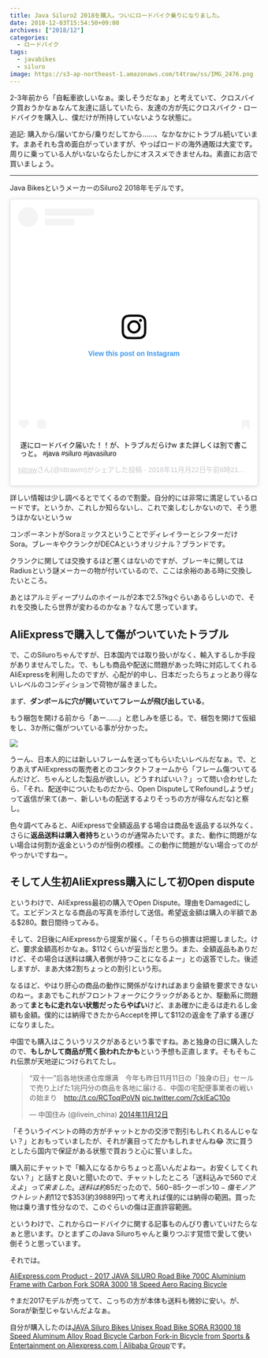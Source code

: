 ```yaml
---
title: Java Siluro2 2018を購入。ついにロードバイク乗りになりました。
date: 2018-12-03T15:54:50+09:00
archives: ["2018/12"]
categories:
  - ロードバイク
tags:
  - javabikes
  - siluro
image: https://s3-ap-northeast-1.amazonaws.com/t4traw/ss/IMG_2476.png
---
```

2-3年前から「自転車欲しいなぁ。楽しそうだなぁ」と考えていて、クロスバイク買おうかなぁなんて友達に話していたら、友達の方が先にクロスバイク・ロードバイクを購入し、僕だけが所持していないような状態に。

<!--more-->

追記: 購入から/届いてから/乗りだしてから……、なかなかにトラブル続いています。まあそれも含め面白がっていますが、やっぱロードの海外通販は大変です。周りに乗っている人がいないならたしかにオススメできませんね。素直にお店で買いましょう。

---

Java BikesというメーカーのSiluro2 2018年モデルです。

<blockquote class="instagram-media" data-instgrm-captioned data-instgrm-permalink="https://www.instagram.com/p/BqfFxNxBXZo/?utm_source=ig_embed&amp;utm_medium=loading" data-instgrm-version="12" style=" background:#FFF; border:0; border-radius:3px; box-shadow:0 0 1px 0 rgba(0,0,0,0.5),0 1px 10px 0 rgba(0,0,0,0.15); margin: 1px; max-width:540px; min-width:326px; padding:0; width:99.375%; width:-webkit-calc(100% - 2px); width:calc(100% - 2px);"><div style="padding:16px;"> <a href="https://www.instagram.com/p/BqfFxNxBXZo/?utm_source=ig_embed&amp;utm_medium=loading" style=" background:#FFFFFF; line-height:0; padding:0 0; text-align:center; text-decoration:none; width:100%;" target="_blank"> <div style=" display: flex; flex-direction: row; align-items: center;"> <div style="background-color: #F4F4F4; border-radius: 50%; flex-grow: 0; height: 40px; margin-right: 14px; width: 40px;"></div> <div style="display: flex; flex-direction: column; flex-grow: 1; justify-content: center;"> <div style=" background-color: #F4F4F4; border-radius: 4px; flex-grow: 0; height: 14px; margin-bottom: 6px; width: 100px;"></div> <div style=" background-color: #F4F4F4; border-radius: 4px; flex-grow: 0; height: 14px; width: 60px;"></div></div></div><div style="padding: 19% 0;"></div><div style="display:block; height:50px; margin:0 auto 12px; width:50px;"><svg width="50px" height="50px" viewBox="0 0 60 60" version="1.1" xmlns="https://www.w3.org/2000/svg" xmlns:xlink="https://www.w3.org/1999/xlink"><g stroke="none" stroke-width="1" fill="none" fill-rule="evenodd"><g transform="translate(-511.000000, -20.000000)" fill="#000000"><g><path d="M556.869,30.41 C554.814,30.41 553.148,32.076 553.148,34.131 C553.148,36.186 554.814,37.852 556.869,37.852 C558.924,37.852 560.59,36.186 560.59,34.131 C560.59,32.076 558.924,30.41 556.869,30.41 M541,60.657 C535.114,60.657 530.342,55.887 530.342,50 C530.342,44.114 535.114,39.342 541,39.342 C546.887,39.342 551.658,44.114 551.658,50 C551.658,55.887 546.887,60.657 541,60.657 M541,33.886 C532.1,33.886 524.886,41.1 524.886,50 C524.886,58.899 532.1,66.113 541,66.113 C549.9,66.113 557.115,58.899 557.115,50 C557.115,41.1 549.9,33.886 541,33.886 M565.378,62.101 C565.244,65.022 564.756,66.606 564.346,67.663 C563.803,69.06 563.154,70.057 562.106,71.106 C561.058,72.155 560.06,72.803 558.662,73.347 C557.607,73.757 556.021,74.244 553.102,74.378 C549.944,74.521 548.997,74.552 541,74.552 C533.003,74.552 532.056,74.521 528.898,74.378 C525.979,74.244 524.393,73.757 523.338,73.347 C521.94,72.803 520.942,72.155 519.894,71.106 C518.846,70.057 518.197,69.06 517.654,67.663 C517.244,66.606 516.755,65.022 516.623,62.101 C516.479,58.943 516.448,57.996 516.448,50 C516.448,42.003 516.479,41.056 516.623,37.899 C516.755,34.978 517.244,33.391 517.654,32.338 C518.197,30.938 518.846,29.942 519.894,28.894 C520.942,27.846 521.94,27.196 523.338,26.654 C524.393,26.244 525.979,25.756 528.898,25.623 C532.057,25.479 533.004,25.448 541,25.448 C548.997,25.448 549.943,25.479 553.102,25.623 C556.021,25.756 557.607,26.244 558.662,26.654 C560.06,27.196 561.058,27.846 562.106,28.894 C563.154,29.942 563.803,30.938 564.346,32.338 C564.756,33.391 565.244,34.978 565.378,37.899 C565.522,41.056 565.552,42.003 565.552,50 C565.552,57.996 565.522,58.943 565.378,62.101 M570.82,37.631 C570.674,34.438 570.167,32.258 569.425,30.349 C568.659,28.377 567.633,26.702 565.965,25.035 C564.297,23.368 562.623,22.342 560.652,21.575 C558.743,20.834 556.562,20.326 553.369,20.18 C550.169,20.033 549.148,20 541,20 C532.853,20 531.831,20.033 528.631,20.18 C525.438,20.326 523.257,20.834 521.349,21.575 C519.376,22.342 517.703,23.368 516.035,25.035 C514.368,26.702 513.342,28.377 512.574,30.349 C511.834,32.258 511.326,34.438 511.181,37.631 C511.035,40.831 511,41.851 511,50 C511,58.147 511.035,59.17 511.181,62.369 C511.326,65.562 511.834,67.743 512.574,69.651 C513.342,71.625 514.368,73.296 516.035,74.965 C517.703,76.634 519.376,77.658 521.349,78.425 C523.257,79.167 525.438,79.673 528.631,79.82 C531.831,79.965 532.853,80.001 541,80.001 C549.148,80.001 550.169,79.965 553.369,79.82 C556.562,79.673 558.743,79.167 560.652,78.425 C562.623,77.658 564.297,76.634 565.965,74.965 C567.633,73.296 568.659,71.625 569.425,69.651 C570.167,67.743 570.674,65.562 570.82,62.369 C570.966,59.17 571,58.147 571,50 C571,41.851 570.966,40.831 570.82,37.631"></path></g></g></g></svg></div><div style="padding-top: 8px;"> <div style=" color:#3897f0; font-family:Arial,sans-serif; font-size:14px; font-style:normal; font-weight:550; line-height:18px;"> View this post on Instagram</div></div><div style="padding: 12.5% 0;"></div> <div style="display: flex; flex-direction: row; margin-bottom: 14px; align-items: center;"><div> <div style="background-color: #F4F4F4; border-radius: 50%; height: 12.5px; width: 12.5px; transform: translateX(0px) translateY(7px);"></div> <div style="background-color: #F4F4F4; height: 12.5px; transform: rotate(-45deg) translateX(3px) translateY(1px); width: 12.5px; flex-grow: 0; margin-right: 14px; margin-left: 2px;"></div> <div style="background-color: #F4F4F4; border-radius: 50%; height: 12.5px; width: 12.5px; transform: translateX(9px) translateY(-18px);"></div></div><div style="margin-left: 8px;"> <div style=" background-color: #F4F4F4; border-radius: 50%; flex-grow: 0; height: 20px; width: 20px;"></div> <div style=" width: 0; height: 0; border-top: 2px solid transparent; border-left: 6px solid #f4f4f4; border-bottom: 2px solid transparent; transform: translateX(16px) translateY(-4px) rotate(30deg)"></div></div><div style="margin-left: auto;"> <div style=" width: 0px; border-top: 8px solid #F4F4F4; border-right: 8px solid transparent; transform: translateY(16px);"></div> <div style=" background-color: #F4F4F4; flex-grow: 0; height: 12px; width: 16px; transform: translateY(-4px);"></div> <div style=" width: 0; height: 0; border-top: 8px solid #F4F4F4; border-left: 8px solid transparent; transform: translateY(-4px) translateX(8px);"></div></div></div></a> <p style=" margin:8px 0 0 0; padding:0 4px;"> <a href="https://www.instagram.com/p/BqfFxNxBXZo/?utm_source=ig_embed&amp;utm_medium=loading" style=" color:#000; font-family:Arial,sans-serif; font-size:14px; font-style:normal; font-weight:normal; line-height:17px; text-decoration:none; word-wrap:break-word;" target="_blank">遂にロードバイク届いた！！が、トラブルだらけw また詳しくは別で書こっと。 #java #siluro #javasiluro</a></p> <p style=" color:#c9c8cd; font-family:Arial,sans-serif; font-size:14px; line-height:17px; margin-bottom:0; margin-top:8px; overflow:hidden; padding:8px 0 7px; text-align:center; text-overflow:ellipsis; white-space:nowrap;"><a href="https://www.instagram.com/t4trawm/?utm_source=ig_embed&amp;utm_medium=loading" style=" color:#c9c8cd; font-family:Arial,sans-serif; font-size:14px; font-style:normal; font-weight:normal; line-height:17px;" target="_blank"> t4traw</a>さん(@t4trawm)がシェアした投稿 - <time style=" font-family:Arial,sans-serif; font-size:14px; line-height:17px;" datetime="2018-11-22T14:21:40+00:00">2018年11月月22日午前6時21分PST</time></p></div></blockquote> <script async src="//www.instagram.com/embed.js"></script>

詳しい情報は少し調べるとでてくるので割愛。自分的には非常に満足しているロードです。というか、これしか知らないし、これで楽しむしかないので、そう思うほかないというｗ

コンポーネントがSoraミックスということでディレイラーとシフターだけSora。ブレーキやクランクがDECAというオリジナル？ブランドです。

クランクに関しては交換するほど悪くはないのですが、ブレーキに関してはRadiusという謎メーカーの物が付いているので、ここは余裕のある時に交換したいところ。

あとはアルミディープリムのホイールが2本で2.5?kgぐらいあるらしいので、それを交換したら世界が変わるのかなぁ？なんて思っています。

## AliExpressで購入して傷がついていたトラブル

で、このSiluroちゃんですが、日本国内では取り扱いがなく、輸入するしか手段がありませんでした。で、もしも商品や配送に問題があった時に対応してくれるAliExpressを利用したのですが、心配が的中し、日本だったらちょっとあり得ないレベルのコンディションで荷物が届きました。

まず、**ダンボールに穴が開いていてフレームが飛び出している**。

もう梱包を開ける前から「あー……」と悲しみを感じる。で、梱包を開けて仮組をし、3か所に傷がついている事が分かった。

![](https://s3-ap-northeast-1.amazonaws.com/t4traw/ss/2018-12-04_12-03-12.png)

うーん、日本人的には新しいフレームを送ってもらいたいレベルだなぁ。で、とりあえずAliExpressの販売者とのコンタクトフォームから「フレーム傷ついてるんだけど、ちゃんとした製品が欲しい。どうすればいい？」って問い合わせしたら、「それ、配送中についたものだから、Open DisputeしてRefoundしようぜ」って返信が来て(あー、新しいもの配送するよりそっちの方が得なんだな)と察し。

色々調べてみると、AliExpressで全額返品する場合は商品を返品する以外なく、さらに**返品送料は購入者持ち**というのが通常みたいです。また、動作に問題がない場合は何割か返金というのが恒例の模様。この動作に問題がない場合ってのがやっかいですねー。

## そして人生初AliExpress購入にして初Open dispute

というわけで、AliExpress最初の購入でOpen Dispute。理由をDamagedにして。エビデンスとなる商品の写真を添付して送信。希望返金額は購入の半額である$280。数日間待ってみる。

そして、2日後にAliExpressから提案が届く。「そちらの損害は把握しました。けど、要求金額高杉かなぁ。$112くらいが妥当だと思う。また、全額返品もありだけど、その場合は送料は購入者側が持つことになるよー」との返答でした。後述しますが、まあ大体2割ちょっとの割引という形。

なるほど、やはり肝心の商品の動作に関係がなければあまり金額を要求できないのねー。まあでもこれがフロントフォークにクラックがあるとか、駆動系に問題あって**まともに走れない状態だったらやばい**けど、まあ確かに走るは走れるし金額も金額。僕的には納得できたからAcceptを押して$112の返金を了承する運びになりました。

中国でも購入はこういうリスクがあるという事ですね。あと独身の日に購入したので、**もしかして商品が荒く扱われたかも**という予想も正直します。そもそもこれ伝票が天地逆につけられてたし。

<blockquote class="twitter-tweet" data-lang="ja"><p lang="ja" dir="ltr">“双十一”后各地快递仓库爆满　今年も昨日11月11日の「独身の日」セールで売り上げた1兆円分の商品を各地に届ける、中国の宅配便事業者の戦いの始まり　<a href="http://t.co/RCToqlPoVN">http://t.co/RCToqlPoVN</a> <a href="http://t.co/7ckIEaC10o">pic.twitter.com/7ckIEaC10o</a></p>&mdash; 中国住み (@livein_china) <a href="https://twitter.com/livein_china/status/532559582858444800?ref_src=twsrc%5Etfw">2014年11月12日</a></blockquote>
<script async src="https://platform.twitter.com/widgets.js" charset="utf-8"></script>

「そういうイベントの時の方がチャットとかの交渉で割引もしれくれるんじゃない？」とおもっていましたが、それが裏目ってたかもしれませんね😂 次に買うとしたら国内で保証がある状態で買おうと心に誓いました。

購入前にチャットで「輸入になるからちょっと高いんだよねー。お安くしてくれない？」と話すと良いと聞いたので、チャットしたところ「送料込みで$560でええよ」って来ました。送料は約$85だったので、$560-$85-クーポン$10-傷モノアウトレット割$112で$353(約39889円)って考えれば僕的には納得の範囲。買った物は乗り潰す性分なので、このぐらいの傷は正直許容範囲。

というわけで、これからロードバイクに関する記事ものんびり書いていけたらなぁと思います。ひとまずこのJava Siluroちゃんと乗りつぶす覚悟で愛して使い倒そうと思っています。

それでは。

<a href="https://s.click.aliexpress.com/e/Rbcpn1Q" target="_blank">AliExpress.com Product - 2017 JAVA SILURO Road Bike 700C Aluminium Frame with Carbon Fork SORA 3000 18 Speed Aero Racing Bicycle</a>

↑まだ2017モデルが売ってて、こっちの方が本体も送料も微妙に安い。が、Soraが新型じゃないんだよなぁ。

自分が購入したのは[JAVA Siluro Bikes Unisex Road Bike SORA R3000 18 Speed Aluminum Alloy Road Bicycle Carbon Fork-in Bicycle from Sports & Entertainment on Aliexpress.com | Alibaba Group](https://www.aliexpress.com/item/2017-New-JAVA-Unisex-road-Bike-SORA-3500-18-Speed-Aluminum-Alloy-Road-Bicycle-Carbon-Fork/32794683637.html?spm=2114.search0604.3.3.d529ecf21KoGk9&ws_ab_test=searchweb0_0,searchweb201602_5_10065_10068_319_10059_10884_317_10887_10696_100031_321_322_10084_453_10083_454_10103_10618_10307_538_537_536,searchweb201603_51,ppcSwitch_0&algo_expid=07ec16ea-5c78-4982-b5ef-37562da04f93-0&algo_pvid=07ec16ea-5c78-4982-b5ef-37562da04f93)です。